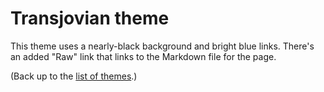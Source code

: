 # Transjovian theme

This theme uses a nearly-black background and bright blue links.
There's an added "Raw" link that links to the Markdown file for the page.

(Back up to the [list of themes](../index).)
